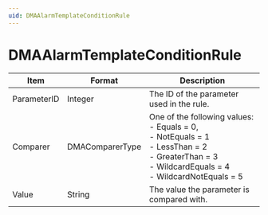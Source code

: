 ```yaml
---
uid: DMAAlarmTemplateConditionRule
---
```


# DMAAlarmTemplateConditionRule

| Item        | Format          | Description                                                                                                                                                                                                                                                                                                                                                                                                                                                                                                                                                      |
|-------------|-----------------|------------------------------------------------------------------------------------------------------------------------------------------------------------------------------------------------------------------------------------------------------------------------------------------------------------------------------------------------------------------------------------------------------------------------------------------------------------------------------------------------------------------------------------------------------------------|
| ParameterID | Integer         | The ID of the parameter used in the rule.                                                                                                                                                                                                                                                                                                                                                                                                                                                                                                                        |
| Comparer    | DMAComparerType | One of the following values:<br> -  Equals = 0,<br> -  NotEquals = 1<br> -  LessThan = 2<br> -  GreaterThan = 3<br> -  WildcardEquals = 4<br> -  WildcardNotEquals = 5 |
| Value       | String          | The value the parameter is compared with.                                                                                                                                                                                                                                                                                                                                                                                                                                                                                                                        |
